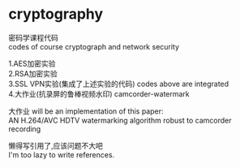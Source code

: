 # cryptography
密码学课程代码<br>
codes of course cryptograph and network security

1.AES加密实验<br>
2.RSA加密实验<br>
3.SSL VPN实验(集成了上述实验的代码) codes above are integrated<br>
4.大作业(抗录屏的鲁棒视频水印) camcorder-watermark

大作业 will be an implementation of this paper:<br>
AN H.264/AVC HDTV watermarking algorithm robust to camcorder recording

懒得写引用了,应该问题不大吧<br>
I'm too lazy to write references.
